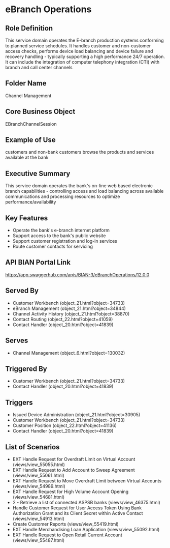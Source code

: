 # eBranch Operations

## Role Definition
This service domain operates the E-branch production systems conforming to planned service schedules. It handles customer and non-customer access checks, performs device load balancing and device failure and recovery handling - typically supporting a high performance 24/7 operation. It can include the integration of computer telephony integration (CTI) with branch and call center channels

## Folder Name
Channel Management

## Core Business Object
EBranchChannelSession

## Example of Use
customers and non-bank customers browse the products and services available at the bank

## Executive Summary
This service domain operates the bank's on-line web based electronic branch capabilities - controlling access and load balancing across available communications and processing resources to optimize performance/availability

## Key Features
- Operate the bank's e-branch internet platform
- Support access to the bank's public website
- Support customer registration and log-in services
- Route customer contacts for servicing

## API BIAN Portal Link
https://app.swaggerhub.com/apis/BIAN-3/eBranchOperations/12.0.0

## Served By
- Customer Workbench (object_21.html?object=34733)
- eBranch Management (object_21.html?object=34844)
- Channel Activity History (object_21.html?object=38870)
- Contact Routing (object_22.html?object=41059)
- Contact Handler (object_20.html?object=41839)

## Serves
- Channel Management (object_6.html?object=130032)

## Triggered By
- Customer Workbench (object_21.html?object=34733)
- Contact Handler (object_20.html?object=41839)

## Triggers
- Issued Device Administration (object_21.html?object=30905)
- Customer Workbench (object_21.html?object=34733)
- Customer Position (object_22.html?object=41136)
- Contact Handler (object_20.html?object=41839)

## List of Scenarios
- EXT Handle Request for Overdraft Limit on Virtual Account (views/view_55055.html)
- EXT Handle Request to Add Account to Sweep Agreement (views/view_55061.html)
- EXT Handle Request to Move Overdraft Limit between Virtual Accounts (views/view_54989.html)
- EXT Handle Request for High Volume Account Opening (views/view_54681.html)
- 2 - Retrieve a list of connected ASPSB banks (views/view_46375.html)
- Handle Customer Request for User Access Token Using Bank Authorization Grant and its Client Secret within Active Contact (views/view_54913.html)
- Create Customer Reports (views/view_55419.html)
- EXT Handle Merchandising Loan Application (views/view_55092.html)
- EXT Handle Request to Open Retail Current Account (views/view_55487.html)